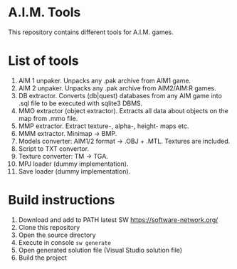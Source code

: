 # A.I.M. Tools
This repository contains different tools for A.I.M. games.

# List of tools
1. AIM 1 unpaker. Unpacks any .pak archive from AIM1 game.
1. AIM 2 unpaker. Unpacks any .pak archive from AIM2/AIM:R games.
1. DB extractor. Converts (db|quest) databases from any AIM game into .sql file to be executed with sqlite3 DBMS.
1. MMO extractor (object extractor). Extracts all data about objects on the map from .mmo file.
1. MMP extractor. Extract texture-, alpha-, height- maps etc.
1. MMM extractor. Minimap -> BMP.
1. Models converter: AIM1/2 format -> .OBJ + .MTL. Textures are included.
1. Script to TXT convertor.
1. Texture converter: TM -> TGA.
1. MPJ loader (dummy implementation).
1. Save loader (dummy implementation).

# Build instructions
1. Download and add to PATH latest SW https://software-network.org/
2. Clone this repository
3. Open the source directory
4. Execute in console `sw generate`
5. Open generated solution file (Visual Studio solution file)
6. Build the project
